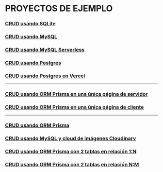 # PROYECTOS DE EJEMPLO

### [CRUD usando SQLite](https://github.com/jamj2000/nxsqlite-crud)
### [CRUD usando MySQL](https://github.com/jamj2000/nxmysql-crud)
### [CRUD usando MySQL Serverless](https://github.com/jamj2000/nxmysql-crud-serverless)
### [CRUD usando Postgres](https://github.com/jamj2000/nxpostgres-crud)
### [CRUD usando Postgres en Vercel](https://github.com/jamj2000/nxpostgres-crud-vercel)

---

### [CRUD usando ORM Prisma en una única página de servidor](https://github.com/jamj2000/nxprisma-crud-simple1)
### [CRUD usando ORM Prisma en una única página de cliente](https://github.com/jamj2000/nxprisma-crud-simple2)

---

### [CRUD usando ORM Prisma](https://github.com/jamj2000/nxprisma-crud)
### [CRUD usando MySQL y cloud de imágenes Cloudinary](https://github.com/jamj2000/nxmysql-app)
### [CRUD usando ORM Prisma con 2 tablas en relación 1:N](https://github.com/jamj2000/nxprisma-crud-zoo)
### [CRUD usando ORM Prisma con 2 tablas en relación N:M](https://github.com/jamj2000/nxprisma-crud-negocio)
